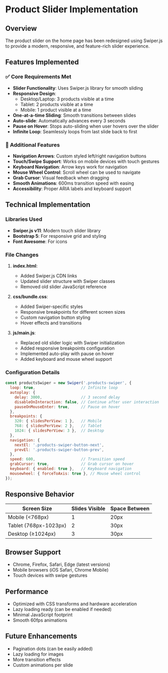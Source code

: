 # Product Slider Implementation

## Overview
The product slider on the home page has been redesigned using Swiper.js to provide a modern, responsive, and feature-rich slider experience.

## Features Implemented

### ✅ Core Requirements Met
- **Slider Functionality**: Uses Swiper.js library for smooth sliding
- **Responsive Design**: 
  - Desktop/Laptop: 3 products visible at a time
  - Tablet: 2 products visible at a time  
  - Mobile: 1 product visible at a time
- **One-at-a-time Sliding**: Smooth transitions between slides
- **Auto-slide**: Automatically advances every 3 seconds
- **Pause on Hover**: Stops auto-sliding when user hovers over the slider
- **Infinite Loop**: Seamlessly loops from last slide back to first

### 🎯 Additional Features
- **Navigation Arrows**: Custom styled left/right navigation buttons
- **Touch/Swipe Support**: Works on mobile devices with touch gestures
- **Keyboard Navigation**: Arrow keys work for navigation
- **Mouse Wheel Control**: Scroll wheel can be used to navigate
- **Grab Cursor**: Visual feedback when dragging
- **Smooth Animations**: 600ms transition speed with easing
- **Accessibility**: Proper ARIA labels and keyboard support

## Technical Implementation

### Libraries Used
- **Swiper.js v11**: Modern touch slider library
- **Bootstrap 5**: For responsive grid and styling
- **Font Awesome**: For icons

### File Changes
1. **index.html**: 
   - Added Swiper.js CDN links
   - Updated slider structure with Swiper classes
   - Removed old slider JavaScript reference

2. **css/bundle.css**:
   - Added Swiper-specific styles
   - Responsive breakpoints for different screen sizes
   - Custom navigation button styling
   - Hover effects and transitions

3. **js/main.js**:
   - Replaced old slider logic with Swiper initialization
   - Added responsive breakpoints configuration
   - Implemented auto-play with pause on hover
   - Added keyboard and mouse wheel support

### Configuration Details

```javascript
const productsSwiper = new Swiper('.products-swiper', {
  loop: true,                    // Infinite loop
  autoplay: {
    delay: 3000,                 // 3 second delay
    disableOnInteraction: false, // Continue after user interaction
    pauseOnMouseEnter: true,     // Pause on hover
  },
  breakpoints: {
    320: { slidesPerView: 1 },   // Mobile
    768: { slidesPerView: 2 },   // Tablet  
    1024: { slidesPerView: 3 },  // Desktop
  },
  navigation: {
    nextEl: '.products-swiper-button-next',
    prevEl: '.products-swiper-button-prev',
  },
  speed: 600,                    // Transition speed
  grabCursor: true,              // Grab cursor on hover
  keyboard: { enabled: true },   // Keyboard navigation
  mousewheel: { forceToAxis: true }, // Mouse wheel control
});
```

## Responsive Behavior

| Screen Size | Slides Visible | Space Between |
|-------------|----------------|---------------|
| Mobile (<768px) | 1 | 20px |
| Tablet (768px-1023px) | 2 | 30px |
| Desktop (≥1024px) | 3 | 30px |

## Browser Support
- Chrome, Firefox, Safari, Edge (latest versions)
- Mobile browsers (iOS Safari, Chrome Mobile)
- Touch devices with swipe gestures

## Performance
- Optimized with CSS transforms and hardware acceleration
- Lazy loading ready (can be enabled if needed)
- Minimal JavaScript footprint
- Smooth 60fps animations

## Future Enhancements
- Pagination dots (can be easily added)
- Lazy loading for images
- More transition effects
- Custom animations per slide 